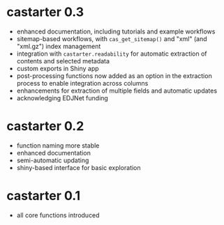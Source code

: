 # castarter 0.3

- enhanced documentation, including tutorials and example workflows
- sitemap-based workflows, with `cas_get_sitemap()` and "xml" (and "xml.gz") index management
- integration with `castarter.readability` for automatic extraction of contents and selected metadata
- custom exports in Shiny app
- post-processing functions now added as an option in the extraction process to enable integration across columns
- enhancements for extraction of multiple fields and automatic updates
- acknowledging EDJNet funding

# castarter 0.2

- function naming more stable
- enhanced documentation
- semi-automatic updating
- shiny-based interface for basic exploration

# castarter 0.1

- all core functions introduced
